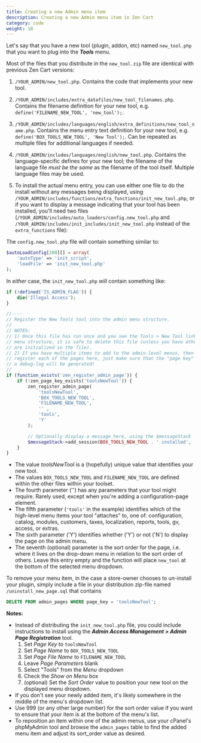 ```yaml
---
title: Creating a new Admin menu item 
description: Creating a new Admin menu item in Zen Cart 
category: code
weight: 10
---
```


Let's say that you have a new tool (plugin, addon, etc) named `new_tool.php` that you want to plug into the ***Tools*** menu.

Most of the files that you distribute in the `new_tool.zip` file are identical with previous Zen Cart versions:

1. `/YOUR_ADMIN/new_tool.php`.  Contains the code that implements your new tool.

2. `/YOUR_ADMIN/includes/extra_datafiles/new_tool_filenames.php`.  Contains the filename definition for your new tool, e.g. `define('FILENAME_NEW_TOOL', 'new_tool');`.

3. `/YOUR_ADMIN/includes/languages/english/extra_definitions/new_tool_name.php`.  Contains the menu entry text definition for your new tool, e.g. `define('BOX_TOOLS_NEW_TOOL', 'New Tool');`. Can be repeated as multiple files for additional languages if needed.

4. `/YOUR_ADMIN/includes/languages/english/new_tool.php`.  Contains the language-specific defines for your new tool; the filename of the language file *must be the same* as  the filename of the tool itself. Multiple language files may be used.

5. To install the actual menu entry, you can use either one file to do the install without any messages being displayed, using `/YOUR_ADMIN/includes/functions/extra_functions/init_new_tool.php`, 
or if you want to display a message indicating that your tool has been installed, you'll need two files  (`/YOUR_ADMIN/includes/auto_loaders/config.new_tool.php` and `/YOUR_ADMIN/includes/init_includes/init_new_tool.php` instead of the `extra_functions` file):

The `config.new_tool.php` file will contain something similar to:

```php
$autoLoadConfig[200][] = array(
    'autoType' => 'init_script',
    'loadFile' => 'init_new_tool.php'
);
```

In *either* case, the `init_new_tool.php` will contain something like:

```php
if (!defined('IS_ADMIN_FLAG')) {
    die('Illegal Access');
} 

//----
// Register the New Tools tool into the admin menu structure.
//
// NOTES:  
// 1) Once this file has run once and you see the Tools > New Tool link in the admin
// menu structure, it is safe to delete this file (unless you have other functions that
// are initialized in the file).
// 2) If you have multiple items to add to the admin-level menus, then you should 
// register each of the pages here, just make sure that the "page key" is unique or 
// a debug-log will be generated!
//
if (function_exists('zen_register_admin_page')) {
    if (!zen_page_key_exists('toolsNewTool')) {
        zen_register_admin_page(
            'toolsNewTool', 
            'BOX_TOOLS_NEW_TOOL', 
            'FILENAME_NEW_TOOL',
            '' , 
            'tools', 
            'Y'
        );

        // Optionally display a message here, using the $messageStack
        $messageStack->add_session(BOX_TOOLS_NEW_TOOL . ' installed', 'success');
    }    
}
```

- The value *toolsNewTool* is a (hopefully) unique value that identifies your new tool.
- The values `BOX_TOOLS_NEW_TOOL` and `FILENAME_NEW_TOOL` are defined within the other files within your toolset.
- The fourth parameter ('') has any parameters that your tool might require.  Rarely used, except when you're adding a configuration-page element.
- The fifth parameter (`'tools'` in the example) identifies which of the high-level menu items your tool "attaches" to, one of: configuration,  catalog, modules, customers, taxes, localization, reports, tools, gv,  access, or extras.
- The sixth parameter ('Y') identifies whether ('Y') or not ('N') to display the page on the admin menu.
- The seventh (optional) parameter is the sort order for the page, i.e. where it lives on the drop-down menu in relation to the sort order of others.  Leave this entry empty and the function will place `new_tool` at the bottom of the selected menu dropdown.

To remove your menu item, in the case a store-owner chooses to  un-install your plugin, simply include a file in your distribution zip-file named  `/uninstall_new_page.sql` that contains

```sql
DELETE FROM admin_pages WHERE page_key = 'toolsNewTool';
```

**Notes:**

- Instead of distributing the `init_new_tool.php` file, you could include instructions to install using the ***Admin Access  Management > Admin Page Registration*** tool.
  1. Set *Page Key* to `toolsNewTool`
  2. Set *Page Name* to `BOX_TOOLS_NEW_TOOL`
  3. Set *Page File Name* to `FILENAME_NEW_TOOL`
  4. Leave *Page Parameters* blank
  5. Select "Tools" from the *Menu* dropdown
  6. Check the *Show on Menu* box
  7. (optional) Set the *Sort Order* value to position your new tool on the displayed menu dropdown.
- If you don't see your newly added item, it's likely somewhere in the middle of the menu's dropdown list.
- Use 999 (or any other large number) for the sort order value if you want to ensure that your item is at the bottom of the menu's list.
- To reposition an item within one of the admin menus, use your cPanel's phpMyAdmin tool and  browse the `admin_pages` table to find the added menu item and adjust its sort_order value as desired.

